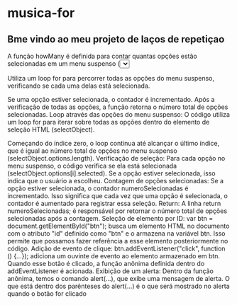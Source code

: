 # musica-for
 ## Bme vindo ao meu projeto de laços de repetiçao

A função howMany é definida para contar quantas opções estão selecionadas em um menu suspenso (<select>).
Ela inicializa um contador em zero para registrar o número de opções selecionadas.

Utiliza um loop for para percorrer todas as opções do menu suspenso, verificando se cada uma delas está selecionada.

Se uma opção estiver selecionada, o contador é incrementado.
Após a verificação de todas as opções, a função retorna o número total de opções selecionadas.
Loop através das opções do menu suspenso:
O código utiliza um loop for para iterar sobre todas as opções dentro do elemento de seleção HTML (selectObject).

Começando do índice zero, o loop continua até alcançar o último índice, que é igual ao número total de opções no menu suspenso (selectObject.options.length).
Verificação de seleção:
Para cada opção no menu suspenso, o código verifica se ela está selecionada (selectObject.options[i].selected).
Se a opção estiver selecionada, isso indica que o usuário a escolheu.
Contagem de opções selecionadas:
Se a opção estiver selecionada, o contador numeroSelecionadas é incrementado.
Isso significa que cada vez que uma opção é selecionada, o contador é aumentado para registrar essa seleção.
Return:
A linha return numeroSelecionadas; é responsável por retornar o número total de opções selecionadas após a contagem.
Seleção de elemento por ID:
var btn = document.getElementById("btn"); busca um elemento HTML no documento com o atributo "id" definido como "btn" e o armazena na variável btn.
Isso permite que possamos fazer referência a esse elemento posteriormente no código.
Adição de evento de clique:
btn.addEventListener("click", function () {...}); adiciona um ouvinte de evento ao elemento armazenado em btn.
Quando esse botão é clicado, a função anônima definida dentro do addEventListener é acionada.
Exibição de um alerta:
Dentro da função anônima, temos o comando alert(...), que exibe uma mensagem de alerta.
O que está dentro dos parênteses do alert(...) é o que será mostrado no alerta quando o botão for clicado